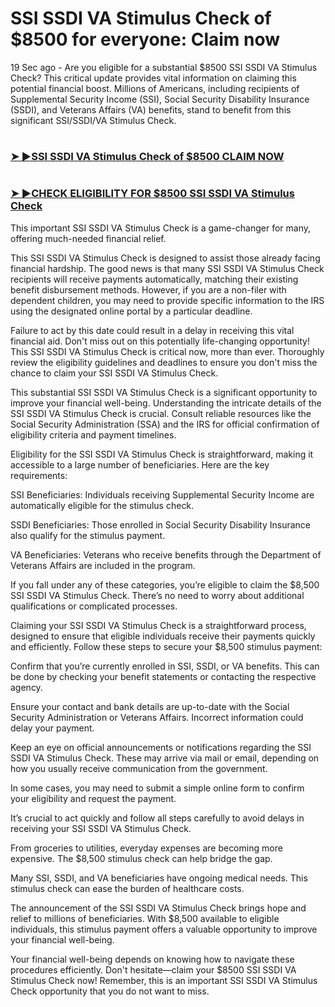 # SSI SSDI VA Stimulus Check of $8500 for everyone: Claim now

19 Sec ago - Are you eligible for a substantial $8500 SSI SSDI VA Stimulus Check? This critical update provides vital information on claiming this potential financial boost. Millions of Americans, including recipients of Supplemental Security Income (SSI), Social Security Disability Insurance (SSDI), and Veterans Affairs (VA) benefits, stand to benefit from this significant SSI/SSDI/VA Stimulus Check.

# <h3><a href="https://t.co/wzuH2X6gn8">➤ ►SSI SSDI VA Stimulus Check of $8500 CLAIM NOW</a></h3>

# <h3><a href="https://t.co/wzuH2X6gn8">➤ ►CHECK ELIGIBILITY FOR $8500 SSI SSDI VA Stimulus Check</a></h3>

This important SSI SSDI VA Stimulus Check is a game-changer for many, offering much-needed financial relief.

This SSI SSDI VA Stimulus Check is designed to assist those already facing financial hardship. The good news is that many SSI SSDI VA Stimulus Check recipients will receive payments automatically, matching their existing benefit disbursement methods. However, if you are a non-filer with dependent children, you may need to provide specific information to the IRS using the designated online portal by a particular deadline.

Failure to act by this date could result in a delay in receiving this vital financial aid. Don't miss out on this potentially life-changing opportunity! This SSI SSDI VA Stimulus Check is critical now, more than ever. Thoroughly review the eligibility guidelines and deadlines to ensure you don't miss the chance to claim your SSI SSDI VA Stimulus Check.

This substantial SSI SSDI VA Stimulus Check is a significant opportunity to improve your financial well-being. Understanding the intricate details of the SSI SSDI VA Stimulus Check is crucial. Consult reliable resources like the Social Security Administration (SSA) and the IRS for official confirmation of eligibility criteria and payment timelines.

Eligibility for the SSI SSDI VA Stimulus Check is straightforward, making it accessible to a large number of beneficiaries. Here are the key requirements:

SSI Beneficiaries: Individuals receiving Supplemental Security Income are automatically eligible for the stimulus check.

SSDI Beneficiaries: Those enrolled in Social Security Disability Insurance also qualify for the stimulus payment.

VA Beneficiaries: Veterans who receive benefits through the Department of Veterans Affairs are included in the program.

If you fall under any of these categories, you’re eligible to claim the $8,500 SSI SSDI VA Stimulus Check. There’s no need to worry about additional qualifications or complicated processes.

Claiming your SSI SSDI VA Stimulus Check is a straightforward process, designed to ensure that eligible individuals receive their payments quickly and efficiently. Follow these steps to secure your $8,500 stimulus payment:

Confirm that you’re currently enrolled in SSI, SSDI, or VA benefits. This can be done by checking your benefit statements or contacting the respective agency.

Ensure your contact and bank details are up-to-date with the Social Security Administration or Veterans Affairs. Incorrect information could delay your payment.

Keep an eye on official announcements or notifications regarding the SSI SSDI VA Stimulus Check. These may arrive via mail or email, depending on how you usually receive communication from the government.

In some cases, you may need to submit a simple online form to confirm your eligibility and request the payment.

It’s crucial to act quickly and follow all steps carefully to avoid delays in receiving your SSI SSDI VA Stimulus Check.

From groceries to utilities, everyday expenses are becoming more expensive. The $8,500 stimulus check can help bridge the gap.

Many SSI, SSDI, and VA beneficiaries have ongoing medical needs. This stimulus check can ease the burden of healthcare costs.

The announcement of the SSI SSDI VA Stimulus Check brings hope and relief to millions of beneficiaries. With $8,500 available to eligible individuals, this stimulus payment offers a valuable opportunity to improve your financial well-being.

Your financial well-being depends on knowing how to navigate these procedures efficiently. Don't hesitate—claim your $8500 SSI SSDI VA Stimulus Check now! Remember, this is an important SSI SSDI VA Stimulus Check opportunity that you do not want to miss.
